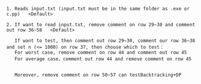 
	1. Reads input.txt (input.txt must be in the same folder as .exe or c.pp)   <Default>

	2. If want to read input.txt, remove comment on row 29~30 and comment out row 36~58   <Default>

  	   If want to test, then comment out row 29~30, comment our row 36~38 and set n (<= 1000) on row 37, then choose which to test：
	   For worst case, remove comment on row 44 and comment out row 45
	   For average case，comment out row 44 and remove comment on row 45


  	   Moreover, remove comment on row 50~57 can testBacktracking+DP

